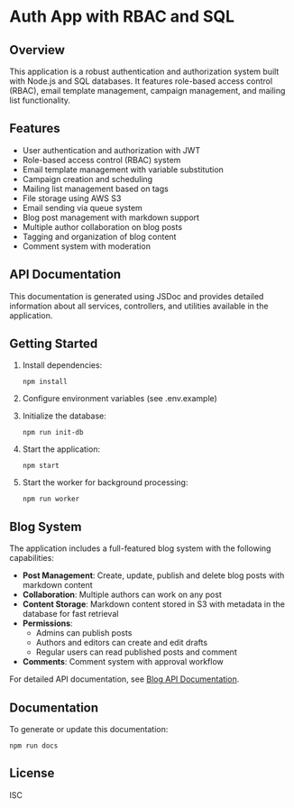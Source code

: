 # Auth App with RBAC and SQL

## Overview

This application is a robust authentication and authorization system built with Node.js and SQL databases. It features role-based access control (RBAC), email template management, campaign management, and mailing list functionality.

## Features

- User authentication and authorization with JWT
- Role-based access control (RBAC) system
- Email template management with variable substitution
- Campaign creation and scheduling
- Mailing list management based on tags
- File storage using AWS S3
- Email sending via queue system
- Blog post management with markdown support
- Multiple author collaboration on blog posts
- Tagging and organization of blog content
- Comment system with moderation

## API Documentation

This documentation is generated using JSDoc and provides detailed information about all services, controllers, and utilities available in the application.

## Getting Started

1. Install dependencies:

   ```
   npm install
   ```

2. Configure environment variables (see .env.example)

3. Initialize the database:

   ```
   npm run init-db
   ```

4. Start the application:

   ```
   npm start
   ```

5. Start the worker for background processing:
   ```
   npm run worker
   ```

## Blog System

The application includes a full-featured blog system with the following capabilities:

- **Post Management**: Create, update, publish and delete blog posts with markdown content
- **Collaboration**: Multiple authors can work on any post
- **Content Storage**: Markdown content stored in S3 with metadata in the database for fast retrieval
- **Permissions**:
  - Admins can publish posts
  - Authors and editors can create and edit drafts
  - Regular users can read published posts and comment
- **Comments**: Comment system with approval workflow

For detailed API documentation, see [Blog API Documentation](./docs/blog-api.md).

## Documentation

To generate or update this documentation:

```
npm run docs
```

## License

ISC
